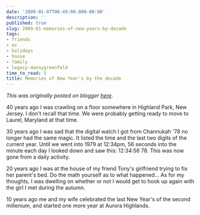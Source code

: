 ```yaml
---
date: '2009-01-07T06:49:00.000-08:00'
description: ''
published: true
slug: 2009-01-memories-of-new-years-by-decade
tags:
- friends
- ex
- holidays
- house
- family
- legacy-dannygreenfeld
time_to_read: 5
title: Memories of New Year's by the decade
---
```


*This was originally posted on blogger [here](https://dannygreenfeld.blogspot.com/2009/01/memories-of-new-years-by-decade.html)*.

40 years ago I was crawling on a floor somewhere in Highland Park, New Jersey.  I don't recall that time. We were probably getting ready to move to Laurel, Maryland at that time.

30 years ago I was sad that the digital watch I got from Channukah '78 no longer had the same magic.  It listed the time and the last two digits of the current year.  Until we went into 1979 at 12:34pm, 56 seconds into the minute each day I looked down and saw this: 12:34:56 78. This was now gone from a daily activity. 

20 years ago I was at the house of my friend Tony's girlfriend trying to fix her parent's bed. Do the math yourself as to what happened... As for my thoughts, I was dwelling on whether or not I would get to hook up again with the girl I met during the autumn.

10 years ago me and my wife celebrated the last New Year's of the second millenium, and started one more year at Aurora Highlands.